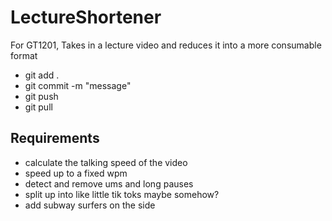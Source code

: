 # LectureShortener
For GT1201, Takes in a lecture video and reduces it into a more consumable format

- git add .
- git commit -m "message"
- git push
- git pull

## Requirements

- calculate the talking speed of the video
- speed up to a fixed wpm
- detect and remove ums and long pauses
- split up into like little tik toks maybe somehow?
- add subway surfers on the side